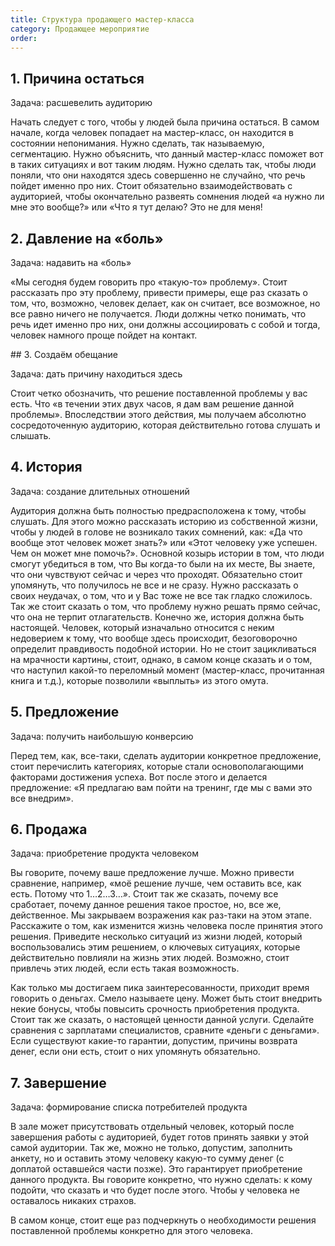 ```yaml
---
title: Структура продающего мастер-класса
category: Продающее мероприятие
order: 
---
```


## 1. Причина остаться

Задача: расшевелить аудиторию

Начать следует с того, чтобы у людей была причина остаться. В самом начале, когда человек попадает на мастер-класс, он находится в состоянии непонимания. Нужно сделать, так называемую, сегментацию. Нужно объяснить, что данный мастер-класс поможет вот в таких ситуациях и вот таким людям. Нужно сделать так, чтобы люди поняли, что они находятся здесь совершенно не случайно, что речь пойдет именно про них. Стоит обязательно взаимодействовать с аудиторией, чтобы окончательно развеять сомнения людей «а нужно ли мне это вообще?» или «Что я тут делаю? Это не для меня!

## 2. Давление на «боль»

Задача: надавить на «боль»

«Мы сегодня будем говорить про «такую-то» проблему». Стоит рассказать про эту проблему, привести примеры, еще раз сказать о том, что, возможно, человек делает, как он считает, все возможное, но все равно ничего не получается. Люди должны четко понимать, что речь идет именно про них, они должны ассоциировать с собой и тогда, человек намного проще пойдет на контакт.

## 3. Создаём обещание

Задача: дать причину находиться здесь

Стоит четко обозначить, что решение поставленной проблемы у вас есть. Что «в течении этих двух часов, я дам вам решение данной проблемы». Впоследствии этого действия, мы получаем абсолютно сосредоточенную аудиторию, которая действительно готова слушать и слышать.

## 4. История

Задача: создание длительных отношений

Аудитория должна быть полностью предрасположена к тому, чтобы слушать. Для этого можно рассказать историю из собственной жизни, чтобы у людей в голове не возникало таких сомнений, как: «Да что вообще этот человек может знать?» или «Этот человеку уже успешен. Чем он может мне помочь?». Основной козырь истории в том, что люди смогут убедиться в том, что Вы когда-то были на их месте, Вы знаете, что они чувствуют сейчас и через что проходят. Обязательно стоит упомянуть, что получилось не все и не сразу. Нужно рассказать о своих неудачах, о том, что и у Вас тоже не все так гладко сложилось. Так же стоит сказать о том, что проблему нужно решать прямо сейчас, что она не терпит отлагательств. Конечно же, история должна быть настоящей. Человек, который изначально относится с неким недоверием к тому, что вообще здесь происходит, безоговорочно определит правдивость подобной истории. Но не стоит зацикливаться на мрачности картины, стоит, однако, в самом конце сказать и о том, что наступил какой-то переломный момент (мастер-класс, прочитанная книга и т.д.), которые позволили «выплыть» из этого омута.

## 5. Предложение

Задача: получить наибольшую конверсию

Перед тем, как, все-таки, сделать аудитории конкретное предложение, стоит перечислить категориях, которые стали основополагающими факторами достижения успеха. Вот после этого и делается предложение: «Я предлагаю вам пойти на тренинг, где мы с вами это все внедрим».

## 6. Продажа

Задача: приобретение продукта человеком

Вы говорите, почему ваше предложение лучше. Можно привести сравнение, например, «моё решение лучше, чем оставить все, как есть. Потому что 1…2…3…». Стоит так же сказать, почему все сработает, почему данное решения такое простое, но, все же, действенное. Мы закрываем возражения как раз-таки на этом этапе. Расскажите о том, как изменится жизнь человека после принятия этого решения. Приведите несколько ситуаций из жизни людей, который воспользовались этим решением, о ключевых ситуациях, которые действительно повлияли на жизнь этих людей. Возможно, стоит привлечь этих людей, если есть такая возможность.

Как только мы достигаем пика заинтересованности, приходит время говорить о деньгах. Смело называете цену. Может быть стоит внедрить некие бонусы, чтобы повысить срочность приобретения продукта. Стоит так же сказать, о настоящей ценности данной услуги. Сделайте сравнения с зарплатами специалистов, сравните «деньги с деньгами». Если существуют какие-то гарантии, допустим, причины возврата денег, если они есть, стоит о них упомянуть обязательно.

## 7. Завершение

Задача: формирование списка потребителей продукта

В зале может присутствовать отдельный человек, который после завершения работы с аудиторией, будет готов принять заявки у этой самой аудитории. Так же, можно не только, допустим, заполнить анкету, но и оставить этому человеку какую-то сумму денег (с доплатой оставшейся части позже). Это гарантирует приобретение данного продукта. Вы говорите конкретно, что нужно сделать: к кому подойти, что сказать и что будет после этого. Чтобы у человека не оставалось никаких страхов.

В самом конце, стоит еще раз подчеркнуть о необходимости решения поставленной проблемы конкретно для этого человека.